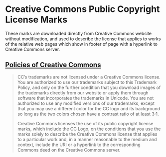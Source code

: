 # Creative Commons Public Copyright License Marks

These marks are downloaded directly from Creative Commons website without
modification, and used to describe the license that applies to works of the
relative web pages which show in footer of page with a hyperlink to Creative
Commons server.

## [Policies of Creative Commons](https://creativecommons.org/policies)

> CC’s trademarks are not licensed under a Creative Commons license. You are
> authorized to use our trademarks subject to this Trademark Policy, and only
> on the further condition that you download images of the trademarks directly
> from our website or apply them through software that incorporates the
> trademarks in Unicode. You are not authorized to use any modified versions of
> our trademarks, except that you may use a different color for the CC logo and
> its background so long as the two colors chosen have a contrast ratio of at
> least 3:1.
>
> Creative Commons licenses the use of its public copyright license marks,
> which include the CC Logo, on the conditions that you use the marks solely to
> describe the Creative Commons license that applies to a particular work and,
> in a manner reasonable to the medium and context, include the URI or a
> hyperlink to the corresponding Commons deed on the Creative Commons server.
